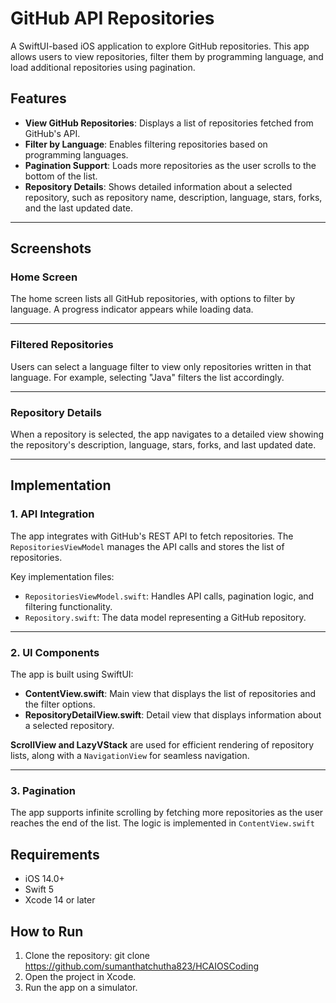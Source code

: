 # GitHub API Repositories

A SwiftUI-based iOS application to explore GitHub repositories. This app allows users to view repositories, filter them by programming language, and load additional repositories using pagination.

## Features
- **View GitHub Repositories**: Displays a list of repositories fetched from GitHub's API.
- **Filter by Language**: Enables filtering repositories based on programming languages.
- **Pagination Support**: Loads more repositories as the user scrolls to the bottom of the list.
- **Repository Details**: Shows detailed information about a selected repository, such as repository name, description, language, stars, forks, and the last updated date.

---

## Screenshots

### Home Screen
The home screen lists all GitHub repositories, with options to filter by language. A progress indicator appears while loading data.



---

### Filtered Repositories
Users can select a language filter to view only repositories written in that language. For example, selecting "Java" filters the list accordingly.



---

### Repository Details
When a repository is selected, the app navigates to a detailed view showing the repository's description, language, stars, forks, and last updated date.



---

## Implementation

### **1. API Integration**
The app integrates with GitHub's REST API to fetch repositories. The `RepositoriesViewModel` manages the API calls and stores the list of repositories.

Key implementation files:
- `RepositoriesViewModel.swift`: Handles API calls, pagination logic, and filtering functionality.
- `Repository.swift`: The data model representing a GitHub repository.

---

### **2. UI Components**
The app is built using SwiftUI:
- **ContentView.swift**: Main view that displays the list of repositories and the filter options.
- **RepositoryDetailView.swift**: Detail view that displays information about a selected repository.

**ScrollView and LazyVStack** are used for efficient rendering of repository lists, along with a `NavigationView` for seamless navigation.

---

### **3. Pagination**
The app supports infinite scrolling by fetching more repositories as the user reaches the end of the list. The logic is implemented in `ContentView.swift`



## Requirements
- iOS 14.0+
- Swift 5
- Xcode 14 or later

## How to Run
1. Clone the repository: git clone https://github.com/sumanthatchutha823/HCAIOSCoding
2. Open the project in Xcode.
3. Run the app on a simulator.

